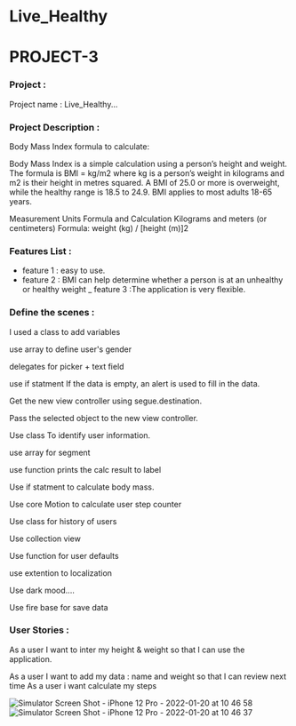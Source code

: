# Live_Healthy
# PROJECT-3



### Project : 
Project name : Live_Healthy...

### Project Description :
Body Mass Index formula to calculate:

Body Mass Index is a simple calculation using a person’s height and weight. The formula is BMI = kg/m2 where kg is a person’s weight in kilograms and m2 is their height in metres squared. A BMI of 25.0 or more is overweight, while the healthy range is 18.5 to 24.9. BMI applies to most adults 18-65 years.

Measurement Units Formula and Calculation Kilograms and meters (or centimeters) Formula: weight (kg) / [height (m)]2


### Features List :

- feature 1 : easy to use.
- feature 2 : BMI can help determine whether a person is at an unhealthy or healthy weight
_ feature 3 :The application is very flexible.

### Define the scenes :

 I used a class to add variables

use array to define user's gender


delegates for picker + text field

use if statment If the data is empty, an alert is used to fill in the data.

Get the new view controller using segue.destination.
        
 Pass the selected object to the new view controller.

Use class To identify user information.

use array for segment

use function prints the calc result to label

Use if statment to calculate body mass.

Use core Motion to calculate  user step counter

Use class for history of users

Use collection view

Use function for user defaults

use extention to localization

Use dark mood....

Use fire base for save data



### User Stories :
As a user I want to inter my height  & weight so that I can use the application.


As a user I want to  add my data  : name and weight so that I can review next time
As a user i want calculate my steps 


![Simulator Screen Shot - iPhone 12 Pro - 2022-01-20 at 10 46 58](https://user-images.githubusercontent.com/91872209/150295981-651a14c2-fd25-4bbc-a55b-e25231650c1f.png)
![Simulator Screen Shot - iPhone 12 Pro - 2022-01-20 at 10 46 37](https://user-images.githubusercontent.com/91872209/150295990-c0d10f00-9794-43c6-aa33-a6c4e48ce10c.png)
